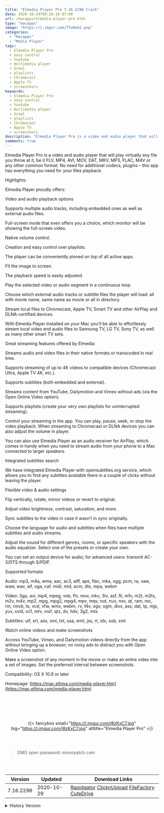 ```yaml
---
title: "Elmedia Player Pro 7.16.2296 Crack"
date: 2020-10-29T00:26:10-07:00
url: /macapps/elmedia-player-pro.html
type: "macapps"
image: "https://i.imgur.com/TTwOeG2.png"
categories:
  - "Macapps"
  - "Media Player"
tags:
  - Elmedia Player Pro
  - easy control
  - Youtube
  - multimedia player
  - Growl
  - playlists
  - Chromecast
  - Apple TV
  - screenshots
keywords:
  - Elmedia Player Pro
  - easy control
  - Youtube
  - multimedia player
  - Growl
  - playlists
  - Chromecast
  - Apple TV
  - screenshots
description: "Elmedia Player Pro is a video and audio player that will play virtually any file you throw at it, be it FLV, MP4, AVI, MOV, DAT, MKV, MP3, FLAC, M4V or any other common format"
comments: true
---
```


Elmedia Player Pro is a video and audio player that will play virtually any file you throw at it, be it FLV, MP4, AVI, MOV, DAT, MKV, MP3, FLAC, M4V or any other common format. No need for additional codecs, plugins – this app has everything you need for your files playback.



Highlights:

Elmedia Player proudly offers:

Video and audio playback options

Supports multiple audio tracks, including embedded ones as well as external audio files.

Full-screen mode that even offers you a choice, which monitor will be showing the full-screen video.

Native volume control.

Creation and easy control over playlists.

The player can be conveniently pinned on top of all active apps.

Fit the image to screen.

The playback speed is easily adjusted.

Play the selected video or audio segment in a continuous loop.

Choose which external audio tracks or subtitle files the player will load: all with movie name, same name as movie or all in directory.

Stream local files to Chromecast, Apple TV, Smart TV and other AirPlay and DLNA-certified devices.

With Elmedia Player installed on your Mac you’ll be able to effortlessly stream local video and audio files to Samsung TV, LG TV, Sony TV, as well as many other smart TV sets.



Great streaming features offered by Elmedia:



Streams audio and video files in their native formats or transcoded in real time.

Supports streaming of up to 4K videos to compatible devices (Chromecast Ultra, Apple TV 4K, etc.).

Supports subtitles (both embedded and external).

Streams content from YouTube, Dailymotion and Vimeo without ads (via the Open Online Video option).

Supports playlists (create your very own playlists for uninterrupted streaming).

Control your streaming in the app. You can play, pause, seek, or stop the video playback. When streaming to Chromecast or DLNA devices you can also adjust the volume in player.

You can also use Elmedia Player as an audio receiver for AirPlay, which comes in handy when you need to stream audio from your phone to a Mac connected to larger speakers.



Integrated subtitles search

We have integrated Elmedia Player with opensubtitles.org service, which allows you to find any subtitles available there in a couple of clicks without leaving the player.



Flexible video & audio settings



Flip vertically, rotate, mirror videos or revert to original.

Adjust video brightness, contrast, saturation, and more.

Sync subtitles to the video in case it wasn’t in sync originally.

Choose the language for audio and subtitles when files have multiple subtitles and audio streams.

Adjust the sound for different genres, rooms, or specific speakers with the audio equalizer. Select one of the presets or create your own.

You can set an output device for audio; for advanced users: transmit AC-3/DTS through S/PDIF.

Supported formats



Audio: mp3, m4a, wma, aac, ac3, aiff, ape, flac, mka, ogg, pcm, ra, vaw, waw, wav, aif, oga, caf, midi, mid, acm, dts, mpa, webm

Video: 3gp, avi, mp4, mpeg, vob, flv, mov, mkv, 3iv, asf, fli, m1v, m2t, m2ts, m2v, m4v, mp2, mpg, mpg2, mpg4, mpv, mqv, nut, nuv, nsv, qt, ram, rec, rm, rmvb, ts, vcd, vfw, wmv, webm, rv, f4v, ogv, ogm, divx, asx, dat, tp, mjp, yuv, xvid, vc1, mtv, mxf, qtz, dv, hdv, 3g2, mts

Subtitles: utf, srt, ass, smi, txt, ssa, smil, jss, rt, idx, sub, xml

Watch online videos and make screenshots



Access YouTube, Vimeo, and Dailymotion videos directly from the app without bringing up a browser; no noisy ads to distract you with Open Online Video option.

Make a screenshot of any moment in the movie or make an entire video into a set of images. Set the preferred interval between screenshots.

Compatibility: OS X 10.9 or later


Homepage: [https://mac.eltima.com/media-player.htm](https://mac.eltima.com/media-player.htm)

<br/>
<br/>
<script async src="https://pagead2.googlesyndication.com/pagead/js/adsbygoogle.js"></script>
<ins class="adsbygoogle"
     style="display:block; text-align:center;"
     data-ad-layout="in-article"
     data-ad-format="fluid"
     data-ad-client="ca-pub-8746275014476192"
     data-ad-slot="5144997159"></ins>
<script>
     (adsbygoogle = window.adsbygoogle || []).push({});
</script>
<br/>
<br/>


<center>

{{< fancybox small="https://i.imgur.com/j8zKxC7.jpg" big="https://i.imgur.com/j8zKxC7.jpg" alttitle="Elmedia Player Pro" >}}

</center>

<br/>
<br/>


> DMG open password: minorpatch.com

<br/>

<br/>
<div id="history_version" class="history_version">

| Version | Updated | Download Links |
| ---- | ---- | ---- |
| 7.16.2296 | 2020-10-29 | [Rapidgator](https://ouo.io/oJX5QFS)   [ClicknUpload](https://ouo.io/yO512V)   [FileFactory](https://ouo.io/0eqv5B)   [CuteDrive](https://ouo.io/z5ZUwY) |
<details>
<summary>History Version</summary>

| Version | Updated | Download Links |
| ---- | ---- | ---- |
| 7.15.2281 | 2020-10-21 | [UsersCloud](https://ouo.io/PTXouYM)   [ClicknUpload](https://ouo.io/CAwEy8)   [FileFactory](https://ouo.io/vlSLFha)   [CuteDrive](https://ouo.io/0EwcWH) |
| 7.14.2259 | 2020-10-02 | [UsersCloud](https://ouo.io/C6pWTo)   [ClicknUpload](https://ouo.io/t0aMwOv)   [FileFactory](https://ouo.io/i3vrdl)   [CuteDrive](https://ouo.io/Q7Bn6s) |
| 7.14.2257 | 2020-09-30 | [UsersCloud](https://ouo.io/HqI1Ny)   [ClicknUpload](https://ouo.io/GN6DF0)   [FileFactory](https://ouo.io/eFpnV2)   [CuteDrive](https://ouo.io/KlaYXOv) |
| 7.14.2226 | 2020-08-12 | [UsersCloud](https://ouo.io/wUcO3i)   [ClicknUpload](https://ouo.io/0aJWaX5)   [FileFactory](https://ouo.io/ylFpG7)   [CuteDrive](https://ouo.io/ePLwXD) |
| 7.13.2220 | 2020-07-31 | [UsersCloud](https://ouo.io/3PYvzO)   [ClicknUpload](https://ouo.io/zmY0q8)   [FileFactory](https://ouo.io/fKvABn)   [CuteDrive](https://ouo.io/yvIaJI) |
| 7.12.2164 | 2020-06-26 | [UsersCloud](https://ouo.io/yJ5Ya6)   [ClicknUpload](https://ouo.io/9V4hGx)   [FileFactory](https://ouo.io/x1049)   [CuteDrive](https://ouo.io/H0W6LXk) |
</details>

</div>
